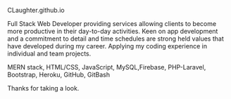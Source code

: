 CLaughter.github.io

Full Stack Web Developer providing services allowing clients to become more
productive in their day-to-day activities. Keen on app development and a commitment to
detail and time schedules are strong held values that have developed during my career.
Applying my coding experience in individual and team projects.

MERN stack, HTML/CSS, JavaScript, MySQL,Firebase, PHP-Laravel, Bootstrap, Heroku, GitHub, GitBash

Thanks for taking a look.

